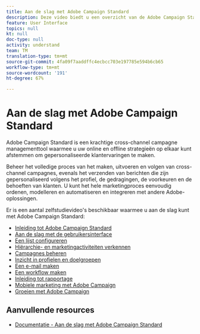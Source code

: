 ```yaml
---
title: Aan de slag met Adobe Campaign Standard
description: Deze video biedt u een overzicht van de Adobe Campaign Standard-gebruikersinterface en de belangrijkste functies.
feature: User Interface
topics: null
kt: null
doc-type: null
activity: understand
team: TM
translation-type: tm+mt
source-git-commit: 4fa09f7aaddffc4ecbcc703e197785e594b6cb65
workflow-type: tm+mt
source-wordcount: '191'
ht-degree: 67%

---
```



# Aan de slag met Adobe Campaign Standard

Adobe Campaign Standard is een krachtige cross-channel campagne managementtool waarmee u uw online en offline strategieën op elkaar kunt afstemmen om gepersonaliseerde klantervaringen te maken.

Beheer het volledige proces van het maken, uitvoeren en volgen van cross-channel campagnes, evenals het verzenden van berichten die zijn gepersonaliseerd volgens het profiel, de gedragingen, de voorkeuren en de behoeften van klanten. U kunt het hele marketingproces eenvoudig ordenen, modelleren en automatiseren en integreren met andere Adobe-oplossingen.

Er is een aantal zelfstudievideo&#39;s beschikbaar waarmee u aan de slag kunt met Adobe Campaign Standard:

* [Inleiding tot Adobe Campaign Standard](/help/getting-started/adobe-campaign-standard-introduction.md)
* [Aan de slag met de gebruikersinterface](/help/getting-started/getting-started-with-the-ui.md)
* [Een lijst configureren](/help/getting-started/configure-a-list.md)
* [Hiërarchie- en marketingactiviteiten verkennen](/help/getting-started/explore-hierarchy-and-marketing-activities.md)
* [Campagnes beheren](/help/getting-started/managing-campaigns.md)
* [Inzicht in profielen en doelgroepen](/help/getting-started/understanding-profiles-and-audiences.md)
* [Een e-mail maken](https://docs.adobe.com/content/help/nl-NL/campaign-standard-learn/tutorials/communication-channels/email/create-email-from-homepage.html)
* [Een workflow maken](/help/managing-processes-and-data/create-workflow.md)
* [Inleiding tot rapportage](/help/getting-started/reporting-with-adobe-campaign-introduction.md)
* [Mobiele marketing met Adobe Campaign](/help/getting-started/mobile-marketing-with-adobe-campaign.md)
* [Groeien met Adobe Campaign](/help/getting-started/growing-with-adobe-campaign.md)

## Aanvullende resources

* [Documentatie - Aan de slag met Adobe Campaign Standard](https://docs.adobe.com/content/help/en/campaign-standard/using/getting-started/about-campaign-standard.html)
